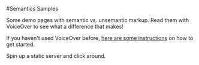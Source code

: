 #Semantics Samples

Some demo pages with semantic vs. unsemantic markup. Read them with VoiceOver to see what a difference that makes!

If you haven't used VoiceOver before, [here are some instructions](http://webaim.org/articles/voiceover/) on how to get started.

Spin up a static server and click around.

